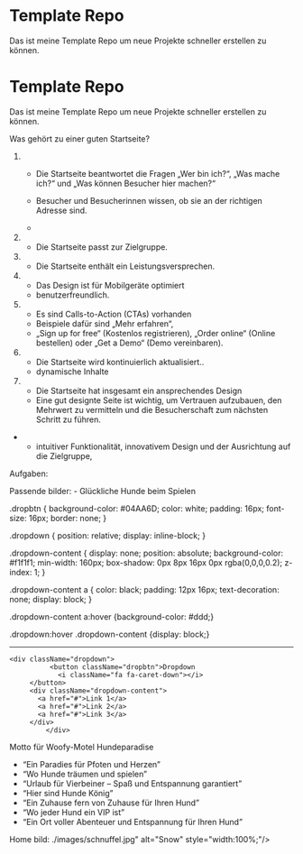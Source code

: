 # Template Repo

Das ist meine Template Repo um neue Projekte schneller erstellen zu können.

# Template Repo

Das ist meine Template Repo um neue Projekte schneller erstellen zu können.

Was gehört zu einer guten Startseite?

1.  - Die Startseite beantwortet die Fragen „Wer bin ich?“, „Was mache ich?“ und „Was können Besucher hier machen?“
    - Besucher und Besucherinnen wissen, ob sie an der richtigen Adresse sind.
    
    - 



2.  - Die Startseite passt zur Zielgruppe.
3.  - Die Startseite enthält ein Leistungsversprechen.
4.  - Das Design ist für Mobilgeräte optimiert
    - benutzerfreundlich. 
5.  - Es sind Calls-to-Action (CTAs) vorhanden
    - Beispiele dafür sind „Mehr erfahren“,
    - „Sign up for free“ (Kostenlos registrieren), „Order online“ (Online bestellen) oder „Get a Demo“ (Demo vereinbaren).
6.  -  Die Startseite wird kontinuierlich aktualisiert..
    - dynamische Inhalte
7.  - Die Startseite hat insgesamt ein ansprechendes Design
    - Eine gut designte Seite ist wichtig, um Vertrauen aufzubauen, den Mehrwert zu vermitteln und die Besucherschaft zum nächsten Schritt zu führen.
-  - intuitiver Funktionalität, innovativem Design und der Ausrichtung auf die Zielgruppe,

Aufgaben:

Passende bilder:   -  Glückliche Hunde beim Spielen



  .dropbtn {
    background-color: #04AA6D;
    color: white;
    padding: 16px;
    font-size: 16px;
    border: none;
  }
  
  .dropdown {
    position: relative;
    display: inline-block;
  }
  
  .dropdown-content {
    display: none;
    position: absolute;
    background-color: #f1f1f1;
    min-width: 160px;
    box-shadow: 0px 8px 16px 0px rgba(0,0,0,0.2);
    z-index: 1;
  }
  
  .dropdown-content a {
    color: black;
    padding: 12px 16px;
    text-decoration: none;
    display: block;
  }
  
  .dropdown-content a:hover {background-color: #ddd;}
  
  .dropdown:hover .dropdown-content {display: block;}

---------------
    <div className="dropdown">
              <button className="dropbtn">Dropdown 
                <i className="fa fa-caret-down"></i>
         </button>
         <div className="dropdown-content">
           <a href="#">Link 1</a>
           <a href="#">Link 2</a>
           <a href="#">Link 3</a>
         </div>
             </div> 

   Motto für Woofy-Motel  Hundeparadise
  -  “Ein Paradies für Pfoten und Herzen”
  - “Wo Hunde träumen und spielen”
   - “Urlaub für Vierbeiner – Spaß und Entspannung garantiert”
  - “Hier sind Hunde König”
   - “Ein Zuhause fern von Zuhause für Ihren Hund”
  -  “Wo jeder Hund ein VIP ist”
  - “Ein Ort voller Abenteuer und Entspannung für Ihren Hund”


Home bild: ./images/schnuffel.jpg" alt="Snow" style="width:100%;"/>